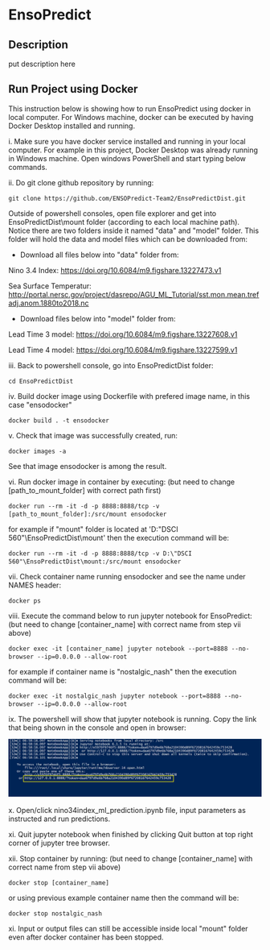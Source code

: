 # EnsoPredict
## Description
put description here


## Run Project using Docker

This instruction below is showing how to run EnsoPredict using docker in local computer. For Windows machine, docker can be executed by having Docker Desktop installed and running. 


i. Make sure you have docker service installed and running in your local computer. For example in this project, Docker Desktop was already running in Windows machine. Open windows PowerShell and start typing below commands.


ii. Do git clone github repository by running: 

```
git clone https://github.com/ENSOPredict-Team2/EnsoPredictDist.git
```

Outside of powershell consoles, open file explorer and get into EnsoPredictDist\mount folder (according to each local machine path). Notice there are two folders inside it named "data" and "model" folder. This folder will hold the data and model files which can be downloaded from:

- Download all files below into "data" folder from: 

Nino 3.4 Index: https://doi.org/10.6084/m9.figshare.13227473.v1

Sea Surface Temperatur: http://portal.nersc.gov/project/dasrepo/AGU_ML_Tutorial/sst.mon.mean.trefadj.anom.1880to2018.nc

- Download files below into "model" folder from: 

Lead Time 3 model: https://doi.org/10.6084/m9.figshare.13227608.v1 

Lead Time 4 model: https://doi.org/10.6084/m9.figshare.13227599.v1 



iii. Back to powershell console, go into EnsoPredictDist folder:

```
cd EnsoPredictDist
```


iv. Build docker image using Dockerfile with prefered image name, in this case "ensodocker"

```
docker build . -t ensodocker
```


v. Check that image was successfully created, run:
 
```
docker images -a
``` 

See that image ensodocker is among the result.


vi. Run docker image in container by executing: (but need to change [path_to_mount_folder] with correct path first)

```
docker run --rm -it -d -p 8888:8888/tcp -v [path_to_mount_folder]:/src/mount ensodocker
```

for example if "mount" folder is located at 'D:\"DSCI 560"\EnsoPredictDist\mount' then the execution command will be:

```
docker run --rm -it -d -p 8888:8888/tcp -v D:\"DSCI 560"\EnsoPredictDist\mount:/src/mount ensodocker
```


vii. Check container name running ensodocker and see the name under NAMES header:

```
docker ps
```


viii. Execute the command below to run jupyter notebook for EnsoPredict: (but need to change [container_name] with correct name from step vii above)

```
docker exec -it [container_name] jupyter notebook --port=8888 --no-browser --ip=0.0.0.0 --allow-root
```

for example if container name is "nostalgic_nash" then the execution command will be:

```
docker exec -it nostalgic_nash jupyter notebook --port=8888 --no-browser --ip=0.0.0.0 --allow-root
```


ix. The powershell will show that jupyter notebook is running. Copy the link that being shown in the console and open in browser:

<img src="jupyter.jpg"/>


x. Open/click nino34index_ml_prediction.ipynb file, input parameters as instructed and run predictions.


xi. Quit jupyter notebook when finished by clicking Quit button at top right corner of jupyter tree browser.


xii. Stop container by running: (but need to change [container_name] with correct name from step vii above)

```
docker stop [container_name]
```

or using previous example container name then the command will be:

```
docker stop nostalgic_nash
```


xi. Input or output files can still be accessible inside local "mount" folder even after docker container has been stopped.


